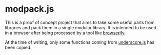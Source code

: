 # modpack.js

This is a proof of concept project that aims to take some useful parts from libraries and pack them in a single modular library.
It is intended to be used in a browser after being processed by a tool like [browserify](http://browserify.org/).

At the time of writing, only some functions coming from [underscore.js](http://underscorejs.org/) has been copied.
